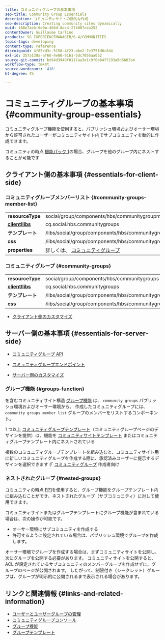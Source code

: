 ```yaml
---
title: コミュニティグループの基本事項
seo-title: Community Group Essentials
description: コミュニティサイトの動的な作成
seo-description: Creating community sites dynamically
uuid: 168e7aeb-6e9a-468d-8ac4-274007cea252
contentOwner: Guillaume Carlino
products: SG_EXPERIENCEMANAGER/6.4/COMMUNITIES
topic-tags: developing
content-type: reference
discoiquuid: 4f85cd3c-5158-4f23-abe2-7e375fd0c8d4
exl-id: 357a130a-af60-4e86-9161-5dc7056aa052
source-git-commit: bd94d3949f0117aa3e1c9f0e84f7293a5d6b03b4
workflow-type: tm+mt
source-wordcount: '418'
ht-degree: 4%

---
```


# コミュニティグループの基本事項 {#community-group-essentials}

コミュニティグループ機能を使用すると、パブリッシュ環境およびオーサー環境から許可されたユーザーがコミュニティサイト内でサブコミュニティを動的に作成できます。

コミュニティの時点 [機能パック 1](deploy-communities.md#latestfeaturepack)の場合、グループを他のグループ内にネストすることが可能です

## クライアント側の基本事項 {#essentials-for-client-side}

### コミュニティグループメンバーリスト {#community-groups-member-list}

<table> 
 <tbody>
  <tr>
   <td> <strong>resourceType</strong></td> 
   <td>social/group/components/hbs/communitygroupmemberlist</td> 
  </tr>
  <tr>
   <td> <a href="clientlibs.md"><strong>clientllibs</strong></a></td> 
   <td>cq.social.hbs.communitygroups</td> 
  </tr>
  <tr>
   <td> <strong>テンプレート</strong></td> 
   <td> /libs/social/group/components/hbs/communitygroupmemberlist/communitygroupmemberlist.hbs<br /> </td> 
  </tr>
  <tr>
   <td> <strong>css</strong></td> 
   <td> /libs/social/group/components/hbs/communitygroupmemberlist/clientlibs/memberList.css</td> 
  </tr>
  <tr>
   <td><strong>properties</strong></td> 
   <td>詳しくは、 <a href="creating-groups.md">コミュニティグループ</a></td> 
  </tr>
 </tbody>
</table>

### コミュニティグループ {#community-groups}

<table> 
 <tbody>
  <tr>
   <td> <strong>resourceType</strong></td> 
   <td>social/group/components/hbs/communitygroups</td> 
  </tr>
  <tr>
   <td> <a href="clientlibs.md"><strong>clientllibs</strong></a></td> 
   <td>cq.social.hbs.communitygroups</td> 
  </tr>
  <tr>
   <td> <strong>テンプレート</strong></td> 
   <td> /libs/social/group/components/hbs/communitygroups/communitygroups.hbs<br /> </td> 
  </tr>
  <tr>
   <td> <strong>css</strong></td> 
   <td> /libs/social/group/components/hbs/communitygroupmemberlist/clientlibs/communitygroups.css</td> 
  </tr>
 </tbody>
</table>

* [クライアント側のカスタマイズ](client-customize.md)

## サーバー側の基本事項 {#essentials-for-server-side}

* [コミュニティグループ API](https://helpx.adobe.com/experience-manager/6-4/sites/developing/using/reference-materials/javadoc/com/adobe/cq/social/group/client/api/package-summary.html)

* [コミュニティグループエンドポイント](https://helpx.adobe.com/experience-manager/6-4/sites/developing/using/reference-materials/javadoc/com/adobe/cq/social/group/client/endpoints/package-summary.html)

* [サーバー側のカスタマイズ](server-customize.md)

### グループ機能 {#groups-function}

を含むコミュニティサイト構造 [グループ機能](functions.md#groups-function) は、 `community groups` パブリッシュ環境およびオーサー環境から。 作成したコミュニティグループには、 `community groups member list` グループのメンバーをリストするコンポーネント。

1 つ以上 [コミュニティグループテンプレート](tools-groups.md)（コミュニティグループページのデザインを提供）は、機能を [コミュニティサイトテンプレート](sites.md) またはコミュニティグループテンプレート内にネストされている

複数のコミュニティグループテンプレートを組み込むと、コミュニティサイト用に新しいコミュニティグループを作成する際に、承認済みユーザーに提示するデザインを選択できます (「 [コミュニティグループ](creating-groups.md) 作成者向け

### ネストされたグループ {#nested-groups}

コミュニティの時点 [FP1](deploy-communities.md#latestfeaturepack)を使用すると、グループ機能をグループテンプレート内に組み込むことができ、ネストされたグループ（サブコミュニティ）に対して使用できます。

コミュニティサイトまたはグループテンプレートにグループ機能が含まれている場合は、次の操作が可能です。

* オーサー環境にサブコミュニティを作成する
* 許可するように設定されている場合は、パブリッシュ環境でグループを作成します。

オーサー環境でグループを作成する場合は、まずコミュニティサイトを公開し、次にグループを公開する必要があります。 コミュニティサイトを公開すると、ACL が設定されているサブコミュニティのメンバーグループを作成せずに、グループのページが公開されます。 したがって、制限付き（シークレット）グループは、グループが明示的に公開されるまで表示される場合があります。

## リンクと関連情報 {#links-and-related-information}

* [ユーザーとユーザーグループの管理](users.md)
* [コミュニティグループコンソール](groups.md)
* [グループ機能](functions.md#groups-function)
* [グループテンプレート](tools-groups.md)
